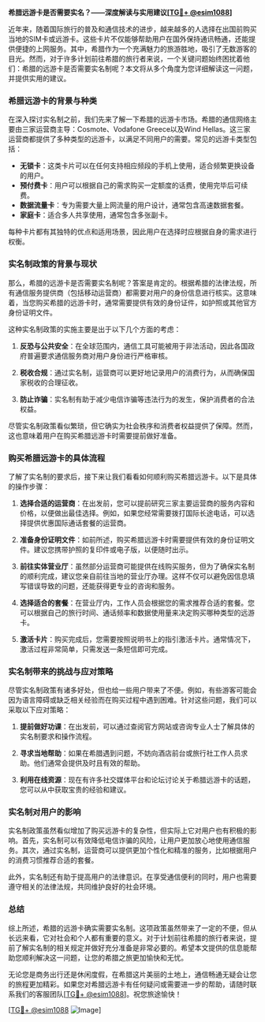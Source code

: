 **希腊远游卡是否需要实名？——深度解读与实用建议[[TG💪+ @esim1088](https://t.me/s/esim1088)]**

近年来，随着国际旅行的普及和通信技术的进步，越来越多的人选择在出国前购买当地的SIM卡或远游卡。这些卡片不仅能够帮助用户在国外保持通讯畅通，还能提供便捷的上网服务。其中，希腊作为一个充满魅力的旅游胜地，吸引了无数游客的目光。然而，对于许多计划前往希腊的旅行者来说，一个关键问题始终困扰着他们：希腊的远游卡是否需要实名制呢？本文将从多个角度为您详细解读这一问题，并提供实用的建议。

### 希腊远游卡的背景与种类

在深入探讨实名制之前，我们先来了解一下希腊的远游卡市场。希腊的通信网络主要由三家运营商主导：Cosmote、Vodafone Greece以及Wind Hellas。这三家运营商都提供了多种类型的远游卡，以满足不同用户的需要。常见的远游卡类型包括：

- **无锁卡**：这类卡片可以在任何支持相应频段的手机上使用，适合频繁更换设备的用户。
- **预付费卡**：用户可以根据自己的需求购买一定额度的话费，使用完毕后可续费。
- **数据流量卡**：专为需要大量上网流量的用户设计，通常包含高速数据套餐。
- **家庭卡**：适合多人共享使用，通常包含多张副卡。

每种卡片都有其独特的优点和适用场景，因此用户在选择时应根据自身的需求进行权衡。

### 实名制政策的背景与现状

那么，希腊的远游卡是否需要实名制呢？答案是肯定的。根据希腊的法律法规，所有通信服务提供商（包括移动运营商）都需要对用户的身份信息进行核实。这意味着，当您购买希腊的远游卡时，通常需要提供有效的身份证件，如护照或其他官方身份证明文件。

这种实名制政策的实施主要是出于以下几个方面的考虑：

1. **反恐与公共安全**：在全球范围内，通信工具可能被用于非法活动，因此各国政府普遍要求通信服务商对用户身份进行严格审核。
   
2. **税收合规**：通过实名制，运营商可以更好地记录用户的消费行为，从而确保国家税收的合理征收。

3. **防止诈骗**：实名制有助于减少电信诈骗等违法行为的发生，保护消费者的合法权益。

尽管实名制政策看似繁琐，但它确实为社会秩序和消费者权益提供了保障。然而，这也意味着用户在购买希腊远游卡时需要提前做好准备。

### 购买希腊远游卡的具体流程

了解了实名制的要求后，接下来让我们看看如何顺利购买希腊远游卡。以下是具体的操作步骤：

1. **选择合适的运营商**：在出发前，您可以提前研究三家主要运营商的服务内容和价格，以便做出最佳选择。例如，如果您经常需要拨打国际长途电话，可以选择提供优惠国际通话套餐的运营商。

2. **准备身份证明文件**：如前所述，购买希腊远游卡时需要提供有效的身份证明文件。建议您携带护照的复印件或电子版，以便随时出示。

3. **前往实体营业厅**：虽然部分运营商可能提供在线购买服务，但为了确保实名制的顺利完成，建议您亲自前往当地的营业厅办理。这样不仅可以避免因信息填写错误导致的问题，还能获得更专业的咨询和服务。

4. **选择适合的套餐**：在营业厅内，工作人员会根据您的需求推荐合适的套餐。您可以根据自己的旅行时间、通话频率和数据使用量来决定购买哪种类型的远游卡。

5. **激活卡片**：购买完成后，您需要按照说明书上的指引激活卡片。通常情况下，激活过程非常简单，只需发送一条短信即可完成。

### 实名制带来的挑战与应对策略

尽管实名制政策有诸多好处，但也给一些用户带来了不便。例如，有些游客可能会因为语言障碍或缺乏相关经验而在购买过程中遇到困难。针对这些问题，我们可以采取以下应对策略：

1. **提前做好功课**：在出发前，可以通过查阅官方网站或咨询专业人士了解具体的实名制要求和操作流程。

2. **寻求当地帮助**：如果在希腊遇到问题，不妨向酒店前台或旅行社工作人员求助。他们通常会提供及时且有效的帮助。

3. **利用在线资源**：现在有许多社交媒体平台和论坛讨论关于希腊远游卡的话题，您可以从中获取宝贵的经验和建议。

### 实名制对用户的影响

实名制政策虽然看似增加了购买远游卡的复杂性，但实际上它对用户也有积极的影响。首先，实名制可以有效降低电信诈骗的风险，让用户更加放心地使用通信服务。其次，通过实名制，运营商可以提供更加个性化和精准的服务，比如根据用户的消费习惯推荐合适的套餐。

此外，实名制还有助于提高用户的法律意识。在享受通信便利的同时，用户也需要遵守相关的法律法规，共同维护良好的社会环境。

### 总结

综上所述，希腊的远游卡确实需要实名制。这项政策虽然带来了一定的不便，但从长远来看，它对社会和个人都有重要的意义。对于计划前往希腊的旅行者来说，提前了解实名制的相关规定并做好充分准备是非常必要的。希望本文提供的信息能帮助您顺利解决这一问题，让您的希腊之旅更加愉快和无忧。

无论您是商务出行还是休闲度假，在希腊这片美丽的土地上，通信畅通无疑会让您的旅程更加精彩。如果您对希腊远游卡有任何疑问或需要进一步的帮助，请随时联系我们的客服团队[[TG💪+ @esim1088](https://t.me/s/esim1088)]。祝您旅途愉快！

[[TG💪+ @esim1088](https://t.me/s/esim1088) ![Image](https://i.postimg.cc/4NQfJmqS/Snipaste-2025-05-13-00-14-12.png)]